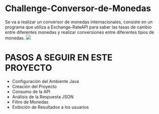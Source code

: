 # Challenge-Conversor-de-Monedas
Se va a realizar un conversor de monedas internacionales, consiste en un programa que utiliza a Exchange-RateAPI para saber las tasas de cambio entre diferentes monedas y realizar conversiones entre diferentes tipos de monedas.
<img src="[inicio del challenge.jpg](https://github.com/DanielOrtz/Challenge-Conversor-de-Monedas/blob/0152357c3ef5fd2f28b3f5612bd045fe816b3a74/Inicio%20del%20challenge.JPG)">
<h1>PASOS A SEGUIR EN ESTE PROYECTO</h1>
<ul>
  <li>Configuración del Ambiente Java</li>
  <li>Creación del Proyecto</li>
  <li>Consumo de la API</li>
  <li>Análisis de la Respuesta JSON</li>
  <li>Filtro de Monedas</li>
  <li>Exibición de Resultados a los usuarios</li>
  
</ul>
